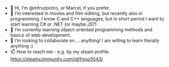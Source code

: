 - 👋 Hi, I’m @mfrszpiotro, or Marcel, if you prefer.
- 👀 I’m interested in movies and film-editing, but recently also in programming. I know C and C++ languages, but in short period I want to start learning C# or .NET (or maybe JS?)
- 🌱 I’m currently learning object-oriented programming methods and basics of web-development.
- 💞️ I’m looking to collaborate on ... anything! I am willing to learn literally anything :)
- 📫 How to reach me - e.g. by my steam profile: https://steamcommunity.com/id/fresz5543/

<!---
mfrszpiotro/mfrszpiotro is a ✨ special ✨ repository because its `README.md` (this file) appears on your GitHub profile.
You can click the Preview link to take a look at your changes.
--->
